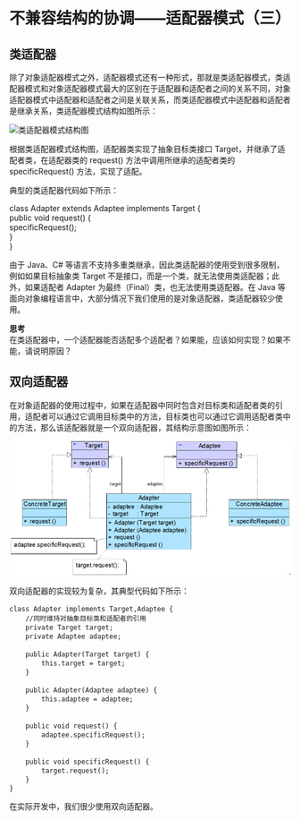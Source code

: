 # 不兼容结构的协调——适配器模式（三）  

## 类适配器  

除了对象适配器模式之外，适配器模式还有一种形式，那就是类适配器模式，类适配器模式和对象适配器模式最大的区别在于适配器和适配者之间的关系不同，对象适配器模式中适配器和适配者之间是关联关系，而类适配器模式中适配器和适配者是继承关系，类适配器模式结构如图所示：

![类适配器模式结构图](images/1362099343_7447.jpgg)   

根据类适配器模式结构图，适配器类实现了抽象目标类接口 Target，并继承了适配者类，在适配器类的 request() 方法中调用所继承的适配者类的 specificRequest() 方法，实现了适配。  

典型的类适配器代码如下所示：  

class Adapter extends Adaptee implements Target {  
    public void request() {  
        specificRequest();  
    }  
}  

由于 Java、C# 等语言不支持多重类继承，因此类适配器的使用受到很多限制，例如如果目标抽象类 Target 不是接口，而是一个类，就无法使用类适配器；此外，如果适配者 Adapter 为最终（Final）类，也无法使用类适配器。在 Java 等面向对象编程语言中，大部分情况下我们使用的是对象适配器，类适配器较少使用。  

**思考**  
在类适配器中，一个适配器能否适配多个适配者？如果能，应该如何实现？如果不能，请说明原因？  
  
## 双向适配器  

在对象适配器的使用过程中，如果在适配器中同时包含对目标类和适配者类的引用，适配者可以通过它调用目标类中的方法，目标类也可以通过它调用适配者类中的方法，那么该适配器就是一个双向适配器，其结构示意图如图所示：  

![双向适配器结构示意图](images/1362100282_9857.jpg)   

双向适配器的实现较为复杂，其典型代码如下所示：  
  
```
class Adapter implements Target,Adaptee {  
    //同时维持对抽象目标类和适配者的引用  
    private Target target;  
    private Adaptee adaptee;  
      
    public Adapter(Target target) {  
        this.target = target;  
    }  
      
    public Adapter(Adaptee adaptee) {  
        this.adaptee = adaptee;  
    }  
      
    public void request() {  
        adaptee.specificRequest();  
    }  
      
    public void specificRequest() {  
        target.request();  
    }  
}  
```

在实际开发中，我们很少使用双向适配器。
